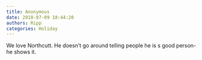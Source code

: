 ```yaml
---
title: Anonymous
date: 2018-07-09 18:44:20
authors: Ripp
categories: Holiday
---
```


 We love Northcutt.   He doesn’t go around telling people he is s good person- he shows it.
